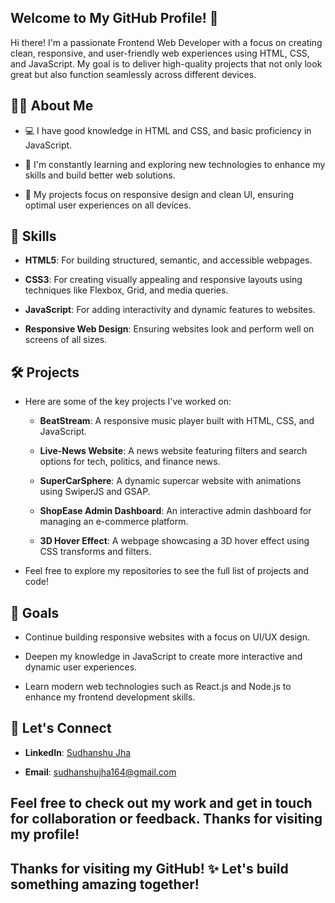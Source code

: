 ## Welcome to My GitHub Profile! 👋

Hi there! I'm a passionate Frontend Web Developer with a focus on creating clean, responsive, and user-friendly web experiences using HTML, CSS, and JavaScript. My goal is to deliver high-quality projects that not only look great but also function seamlessly across different devices.

## 👨‍💻 About Me

- 💻 I have good knowledge in HTML and CSS, and basic proficiency in JavaScript.

- 🌱 I'm constantly learning and exploring new technologies to enhance my skills and build better web solutions.

- 🎨 My projects focus on responsive design and clean UI, ensuring optimal user experiences on all devices.

## 🔧 Skills

- **HTML5**: For building structured, semantic, and accessible webpages.

- **CSS3**: For creating visually appealing and responsive layouts using techniques like Flexbox, Grid, and media queries.

- **JavaScript**: For adding interactivity and dynamic features to websites.

- **Responsive Web Design**: Ensuring websites look and perform well on screens of all sizes.

## 🛠 Projects

- Here are some of the key projects I've worked on:
  
    - **BeatStream**: A responsive music player built with HTML, CSS, and JavaScript.

    - **Live-News Website**: A news website featuring filters and search options for tech, politics, and finance news.

    - **SuperCarSphere**: A dynamic supercar website with animations using SwiperJS and GSAP.

    - **ShopEase Admin Dashboard**: An interactive admin dashboard for managing an e-commerce platform.

    - **3D Hover Effect**: A webpage showcasing a 3D hover effect using CSS transforms and filters.

- Feel free to explore my repositories to see the full list of projects and code!

## 🚀 Goals

- Continue building responsive websites with a focus on UI/UX design.

- Deepen my knowledge in JavaScript to create more interactive and dynamic user experiences.

- Learn modern web technologies such as React.js and Node.js to enhance my frontend development skills.

## 🤝 Let's Connect

- **LinkedIn**: [Sudhanshu Jha](https://tinyurl.com/3x2a9d8d)

- **Email**: sudhanshujha164@gmail.com

## **Feel free to check out my work and get in touch for collaboration or feedback. Thanks for visiting my profile!**

## **Thanks for visiting my GitHub! ✨ Let's build something amazing together!**

